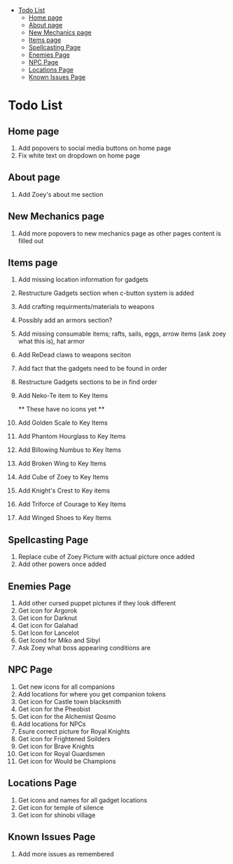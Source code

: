 - [Todo List](#todo-list)
  - [Home page](#home-page)
  - [About page](#about-page)
  - [New Mechanics page](#new-mechanics-page)
  - [Items page](#items-page)
  - [Spellcasting Page](#spellcasting-page)
  - [Enemies Page](#enemies-page)
  - [NPC Page](#npc-page)
  - [Locations Page](#locations-page)
  - [Known Issues Page](#known-issues-page)

# Todo List

## Home page
1. Add popovers to social media buttons on home page
2. Fix white text on dropdown on home page
   
## About page
1. Add Zoey's about me section

## New Mechanics page 
1. Add more popovers to new mechanics page as other pages content is filled out

## Items page
1. Add missing location information for gadgets
2. Restructure Gadgets section when c-button system is added
3. Add crafting requirments/materials to weapons
4. Possibly add an armors section?
5. Add missing consumable items; rafts, sails, eggs, arrow items (ask zoey what this is), hat armor
6. Add ReDead claws to weapons seciton
7. Add fact that the gadgets need to be found in order
8. Restructure Gadgets sections to be in find order
9. Add Neko-Te item to Key Items
   
   ** These have no icons  yet **
10. Add Golden Scale to Key Items
11. Add Phantom Hourglass to Key Items
12. Add Billowing Numbus to Key Items
13. Add Broken Wing to Key Items
14. Add Cube of Zoey to Key Items
15. Add Knight's Crest to Key items
16. Add Triforce of Courage to Key Items
17. Add Winged Shoes to Key Items

## Spellcasting Page
1. Replace cube of Zoey Picture with actual picture once added
2. Add other powers once added

## Enemies Page
1. Add other cursed puppet pictures if they look different
2. Get icon for Argorok
3. Get icon for Darknut
4. Get icon for Galahad
5. Get Icon for Lancelot
6. Get Icond for Miko and Sibyl
7. Ask Zoey what boss appearing conditions are

## NPC Page
1. Get new icons for all companions
2. Add locations for where you get companion tokens
3. Get icon for Castle town blacksmith
4. Get icon for the Pheobist
5. Get icon for the Alchemist Qosmo
6. Add locations for NPCs
7. Esure correct picture for Royal Knights
8. Get icon for Frightened Soilders
9. Get icon for Brave Knights
10. Get icon for Royal Guardsmen 
11. Get icon for Would be Champions

## Locations Page
1. Get icons and names for all gadget locations
2. Get icon for temple of silence
3. Get icon for shinobi village

## Known Issues Page
1. Add more issues as remembered